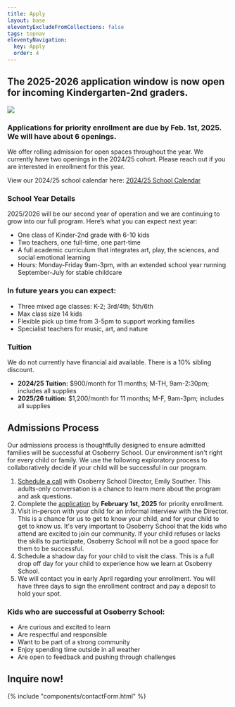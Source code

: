 ```yaml
---
title: Apply
layout: base
eleventyExcludeFromCollections: false
tags: topnav
eleventyNavigation:
  key: Apply
  order: 4
---
```

## The 2025-2026 application window is now open for incoming Kindergarten-2nd graders.

![](/assets/uploads/dice.jpg)

### Applications for priority enrollment are due by Feb. 1st, 2025. We will have about 6 openings. 

We offer rolling admission for open spaces throughout the year. We currently have two openings in the 2024/25 cohort.  Please reach out if you are interested in enrollment for this year. 

View our 2024/25 school calendar here: [2024/25 School Calendar](<>)

### School Year Details

2025/2026 will be our second year of operation and we are continuing to grow into our full program. Here’s what you can expect next year: 

* One class of Kinder-2nd grade with 6-10 kids
* Two teachers, one full-time, one part-time
* A full academic curriculum that integrates art, play, the sciences, and social emotional learning
* Hours: Monday-Friday 9am-3pm, with an extended school year running September-July for stable childcare[](https://drive.google.com/file/d/1e5TnkgaQXAiuSo9aCAyUcKmbgB2-nRxs/view?usp=sharing)[](https://drive.google.com/file/d/1e5TnkgaQXAiuSo9aCAyUcKmbgB2-nRxs/view?usp=sharing)

### In future years you can expect:

* Three mixed age classes: K-2; 3rd/4th; 5th/6th
* Max class size 14 kids
* Flexible pick up time from 3-5pm to support working families 
* Specialist teachers for music, art, and nature 

### Tuition

We do not currently have financial aid available. There is a 10% sibling discount. 

* **2024/25 Tuition:** $900/month for 11 months; M-TH, 9am-2:30pm; includes all supplies
* **2025/26 tuition:** $1,200/month for 11 months; M-F, 9am-3pm; includes all supplies

## Admissions Process

Our admissions process is thoughtfully designed to ensure admitted families will be successful at Osoberry School. Our environment isn't right for every child or family. We use the following exploratory process to collaboratively decide if your child will be successful in our program. 

1. [Schedule a call](https://calendly.com/emily-u8ex/osoberry-school-info-session) with Osoberry School Director, Emily Souther. This adults-only conversation is a chance to learn more about the program and ask questions.
2. Complete the [application](https://docs.google.com/forms/d/1z6vYODLf0fMiU4QmmeVS1j7qAEgL7W4NZ8mBZ_2A-84/edit) by **February 1st, 2025** for priority enrollment.
3. Visit in-person with your child for an informal interview with the Director. This is a chance for us to get to know your child, and for your child to get to know us. It's very important to Osoberry School that the kids who attend are excited to join our community. If your child refuses or lacks the skills to participate, Osoberry School will not be a good space for them to be successful. 
4. Schedule a shadow day for your child to visit the class. This is a full drop off day for your child to experience how we learn at Osoberry School. 
5. We will contact you in early April regarding your enrollment. You will have three days to sign the enrollment contract and pay a deposit to hold your spot.

### Kids who are successful at Osoberry School:

* Are curious and excited to learn
* Are respectful and responsible
* Want to be part of a strong community
* Enjoy spending time outside in all weather
* Are open to feedback and pushing through challenges

## Inquire now!

{% include "components/contactForm.html" %}
